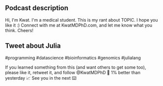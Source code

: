 ## Podcast description

Hi, I'm Kwat. I'm a medical student. This is my rant about TOPIC. I hope you like it :)
Connect with me at KwatMDPhD.com, and let me know what you think.
Cheers!

## Tweet about Julia

#programming #datascience #bioinformatics #genomics #julialang 

If you learned something from this (and want others to get some too), please like it, retweet it, and follow @KwatMDPhD 🌱
1% better than yesterday 📈
See you in the next ⌨️
